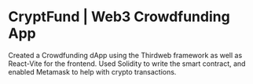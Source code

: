 # CryptFund | Web3 Crowdfunding App
Created a Crowdfunding dApp using the Thirdweb framework as well as React-Vite for the frontend. Used Solidity to write the smart contract, and enabled Metamask to help with crypto transactions.
